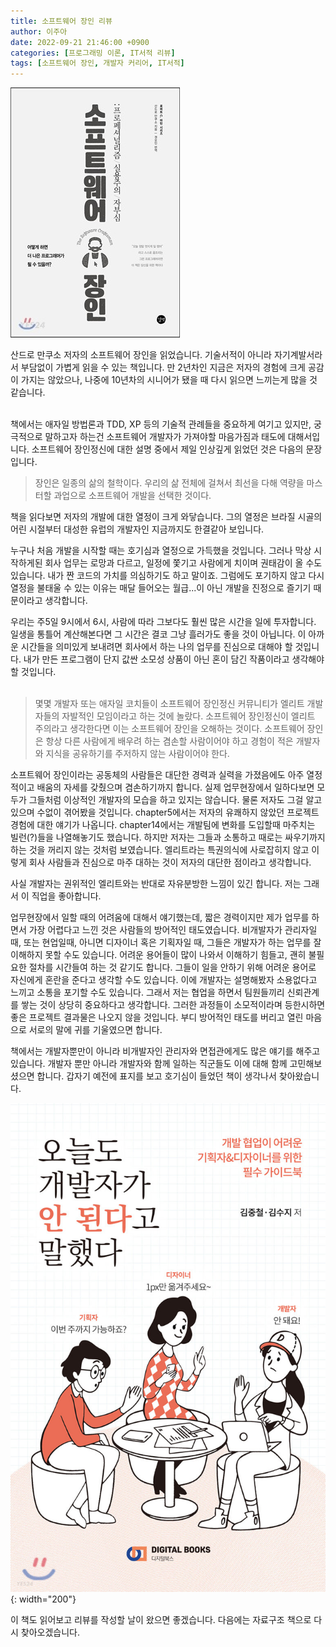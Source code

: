 ```yaml
---
title: 소프트웨어 장인 리뷰
author: 이주아
date: 2022-09-21 21:46:00 +0900
categories: [프로그래밍 이론, IT서적 리뷰]
tags: [소프트웨어 장인, 개발자 커리어, IT서적]
---
```


![Desktop View](/assets/img/20220919/1.jpeg)

산드로 만쿠소 저자의 소프트웨어 장인을 읽었습니다. 기술서적이 아니라 자기계발서라서 부담없이 가볍게 읽을 수 있는 책입니다. 만 2년차인 지금은 저자의 경험에 크게 공감이 가지는 않았으나, 나중에 10년차의 시니어가 됐을 때 다시 읽으면 느끼는게 많을 것 같습니다. 
<br>
<br>

책에서는 애자일 방법론과 TDD, XP 등의 기술적 관례들을 중요하게 여기고 있지만, 궁극적으로 말하고자 하는건 소프트웨어 개발자가 가져야할 마음가짐과 태도에 대해서입니다. 소프트웨어 장인정신에 대한 설명 중에서 제일 인상깊게 읽었던 것은 다음의 문장입니다.

> 장인은 일종의 삶의 철학이다. 우리의 삶 전체에 걸쳐서 최선을 다해 역량을 마스터할 과업으로 소프트웨어 개발을 선택한 것이다.


책을 읽다보면 저자의 개발에 대한 열정이 크게 와닿습니다. 그의 열정은 브라질 시골의 어린 시절부터 대성한 유럽의 개발자인 지금까지도 한결같아 보입니다. 

누구나 처음 개발을 시작할 때는 호기심과 열정으로 가득했을 것입니다. 그러나 막상 시작하게된 회사 업무는 로망과 다르고, 일정에 쫓기고 사람에게 치이며 권태감이 올 수도 있습니다. 내가 짠 코드의 가치를 의심하기도 하고 말이죠. 그럼에도 포기하지 않고 다시 열정을 불태울 수 있는 이유는 매달 들어오는 월급...이 아닌 개발을 진정으로 즐기기 때문이라고 생각합니다.

 우리는 주5일 9시에서 6시, 사람에 따라 그보다도 훨씬 많은 시간을 일에 투자합니다. 일생을 통틀어 계산해본다면 그 시간은 결코 그냥 흘러가도 좋을 것이 아닙니다. 이 아까운 시간들을 의미있게 보내려면 회사에서 하는 나의 업무를 진심으로 대해야 할 것입니다. 내가 만든 프로그램이 단지 값싼 소모성 상품이 아닌 혼이 담긴 작품이라고 생각해야 할 것입니다.
<br>
<br>

> 몇몇 개발자 또는 애자일 코치들이 소프트웨어 장인정신 커뮤니티가 엘리트 개발자들의 자발적인 모임이라고 하는 것에 놀랐다. 소프트웨어 장인정신이 엘리트 주의라고 생각한다면 이는 소프트웨어 장인을 오해하는 것이다. 소프트웨어 장인은 항상 다른 사람에게 배우려 하는 겸손할 사람이어야 하고 경험이 적은 개발자와 지식을 공유하기를 주저하지 않는 사람이어야 한다.
 
소프트웨어 장인이라는 공동체의 사람들은 대단한 경력과 실력을 가졌음에도 아주 열정적이고 배움의 자세를 갖췄으며 겸손하기까지 합니다. 실제 업무현장에서 일하다보면 모두가 그들처럼 이상적인 개발자의 모습을 하고 있지는 않습니다. 물론 저자도 그걸 알고 있으며 수없이 겪어봤을 것입니다. chapter5에서는 저자의 유쾌하지 않았던 프로젝트경험에 대한 얘기가 나옵니다. chapter14에서는 개발팀에 변화를 도입할때 마주치는 빌런(?)들을 나열해놓기도 했습니다. 하지만 저자는 그들과 소통하고 때로는 싸우기까지 하는 것을 꺼리지 않는 것처럼 보였습니다. 엘리트라는 특권의식에 사로잡히지 않고 이렇게 회사 사람들과 진심으로 마주 대하는 것이 저자의 대단한 점이라고 생각합니다.

사실 개발자는 권위적인 엘리트와는 반대로 자유분방한 느낌이 있긴 합니다. 저는 그래서 이 직업을 좋아합니다.

업무현장에서 일할 때의 어려움에 대해서 얘기했는데, 짧은 경력이지만 제가 업무를 하면서 가장 어렵다고 느낀 것은 사람들의 방어적인 태도였습니다. 비개발자가 관리자일 때, 또는 현업일때, 아니면 디자이너 혹은 기획자일 때, 그들은 개발자가 하는 업무를 잘 이해하지 못할 수도 있습니다. 어려운 용어들이 많이 나와서 이해하기 힘들고, 괜히 불필요한 절차를 시간들여 하는 것 같기도 합니다. 그들이 일을 안하기 위해 어려운 용어로 자신에게 혼란을 준다고 생각할 수도 있습니다. 이에 개발자는 설명해봤자 소용없다고 느끼고 소통을 포기할 수도 있습니다. 그래서 저는 협업을 하면서 팀원들끼리 신뢰관계를 쌓는 것이 상당히 중요하다고 생각합니다. 그러한 과정들이 소모적이라며 등한시하면 좋은 프로젝트 결과물은 나오지 않을 것입니다. 부디 방어적인 태도를 버리고 열린 마음으로 서로의 말에 귀를 기울였으면 합니다.

책에서는 개발자뿐만이 아니라 비개발자인 관리자와 면접관에게도 많은 얘기를 해주고 있습니다. 개발자 뿐만 아니라 개발자와 함께 일하는 직군들도 이에 대해 함께 고민해보셨으면 합니다. 갑자기 예전에 표지를 보고 호기심이 들었던 책이 생각나서 찾아왔습니다.

![Desktop View](/assets/img/20220919/2.jpeg){: width="200"}

이 책도 읽어보고 리뷰를 작성할 날이 왔으면 좋겠습니다. 다음에는 자료구조 책으로 다시 찾아오겠습니다.